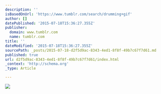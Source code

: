 ```yaml
---
description: ''
isBasedOnUrl: 'https://www.tumblr.com/search/drumming+gif'
author: []
datePublished: '2015-07-18T15:36:27.355Z'
publisher:
  domain: www.tumblr.com
  name: tumblr.com
title: ''
dateModified: '2015-07-18T15:36:27.355Z'
sourcePath: _posts/2015-07-18-d2f5d9ac-8343-4ed1-8f8f-49b7c67f7d61.md
published: true
url: d2f5d9ac-8343-4ed1-8f8f-49b7c67f7d61/index.html
_context: 'http://schema.org'
_type: Article

---
```

![](https://38.media.tumblr.com/a430cf9b93f630b49357eb65d57d0b61/tumblr_mwxiq7MwUj1s11k1yo1_250.gif)